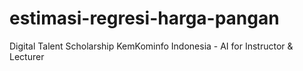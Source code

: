 # estimasi-regresi-harga-pangan
Digital Talent Scholarship KemKominfo Indonesia - AI for Instructor &amp; Lecturer
